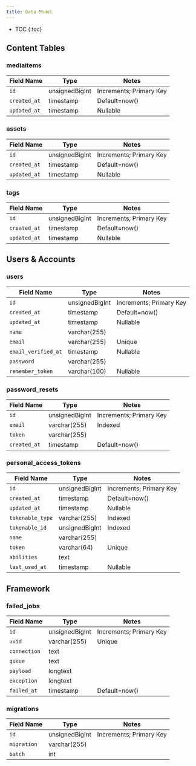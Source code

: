 ```yaml
---
title: Data Model
---
```



* TOC
{:toc}

## Content Tables

### mediaitems

| Field Name | Type | Notes |
| -- | -- | -- |
| `id` | unsignedBigInt | Increments; Primary Key |
| `created_at` | timestamp | Default=now() |
| `updated_at` | timestamp | Nullable |

### assets

| Field Name | Type | Notes |
| -- | -- | -- |
| `id` | unsignedBigInt | Increments; Primary Key |
| `created_at` | timestamp | Default=now() |
| `updated_at` | timestamp | Nullable |

### tags

| Field Name | Type | Notes |
| -- | -- | -- |
| `id` | unsignedBigInt | Increments; Primary Key |
| `created_at` | timestamp | Default=now() |
| `updated_at` | timestamp | Nullable |



## Users & Accounts

### users

| Field Name | Type | Notes |
| -- | -- | -- |
| `id` | unsignedBigInt | Increments; Primary Key |
| `created_at` | timestamp | Default=now() |
| `updated_at` | timestamp | Nullable |
| `name` | varchar(255)  | |
| `email` | varchar(255) | Unique |
| `email_verified_at` | timestamp | Nullable |
| `password` | varchar(255) | |
| `remember_token` | varchar(100) | Nullable |

### password_resets

| Field Name | Type | Notes |
| -- | -- | -- |
| `id` | unsignedBigInt | Increments; Primary Key |
| `email` | varchar(255) | Indexed |
| `token` | varchar(255) | |
| `created_at` | timestamp | Default=now() |

### personal_access_tokens

| Field Name | Type | Notes |
| -- | -- | -- |
| `id` | unsignedBigInt | Increments; Primary Key |
| `created_at` | timestamp | Default=now() |
| `updated_at` | timestamp | Nullable |
| `tokenable_type` | varchar(255) | Indexed |
| `tokenable_id` | unsignedBigInt | Indexed |
| `name` | varchar(255) | |
| `token` | varchar(64) | Unique |
| `abilities` | text |
| `last_used_at` | timestamp | Nullable |


## Framework

### failed_jobs

| Field Name | Type | Notes |
| -- | -- | -- |
| `id` | unsignedBigInt | Increments; Primary Key |
| `uuid` | varchar(255) |  Unique |
| `connection` | text |  |
| `queue` | text |  |
| `payload` | longtext |  |
| `exception` | longtext |  |
| `failed_at` | timestamp | Default=now() |

### migrations

| Field Name | Type | Notes |
| -- | -- | -- |
| `id` | unsignedBigInt | Increments; Primary Key |
| `migration` | varchar(255) | |
| `batch` | int | |
